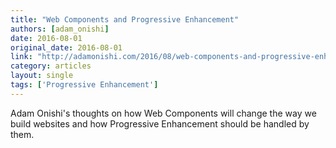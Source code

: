 ```yaml
---
title: "Web Components and Progressive Enhancement"
authors: [adam_onishi]
date: 2016-08-01
original_date: 2016-08-01
link: "http://adamonishi.com/2016/08/web-components-and-progressive-enhancement/"
category: articles
layout: single
tags: ['Progressive Enhancement']
---
```


Adam Onishi's thoughts on how Web Components will change the way we build websites and how Progressive Enhancement should be handled by them.

<!-- Excerpt -->